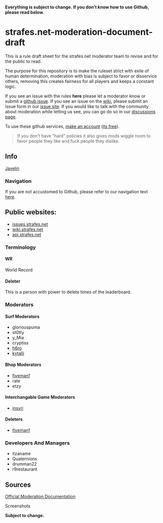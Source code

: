 **Everything is subject to change. If you don't know how to use Github, please read below.**

# strafes.net-moderation-document-draft

This is a rule draft sheet for the strafes.net moderator team to revise and for the public to read.

The purpose for this repository is to make the ruleset strict with exile of human determination, moderation with bias is subject to favor or disservice others, removing this creates fairness for all players and keeps a constant logic.

If you see an issue with the rules **here** please let a moderator know or submit a [github issue](https://github.com/insyri/strafes.net-moderation-document-draft/blob/main/navigation.md#issues). If you see an issue on the [wiki](https://wiki.strafes.net/), please submit an issue form in our [issue site](https://issues.strafes.net). If you would like to talk with the community about moderation while letting us see, you can go do so in our [discussions page](https://github.com/insyri/strafes.net-moderation-document-draft/discussions).

To use these github services, [make an account](https://github.com/join) ([its free](https://www.roblox.com/library/130771265/ITS-FREE)).

> If you don't have "hard" policies it also gives mods wiggle room to favor people they like and fuck people they dislike.

## Info

[Javelin](https://github.com/Azurilex/Javelin)

### Navigation

If you are not accustomed to Github, please refer to our navigation text [here](https://github.com/insyri/strafes.net-moderation-document-draft/blob/main/navigation.md).

## Public websites:
- [issues.strafes.net](https://issues.strafes.net)
- [wiki.strafes.net](https://wiki.strafes.net)
- [api.strafes.net](https://api.strafes.net)

### Terminology

#### WR
World Record

#### Deleter
This is a person with power to delete times of the leaderboard.

### Moderators

#### Surf Moderators

- gloriouspuma
- st0tty
- y_Mia
- cryptiss
- [h6ro](https://github.com/1337hiro)
- [kytalii](https://github.com/Azurilex)

#### Bhop Moderators

- [fiveman1](https://github.com/fiveman1)
- rate
- etzy

#### Interchangable Game Moderators

- [insyri](https://github.com/insyri)

#### Deleters

- [fiveman1](https://github.com/fiveman1)

### Developers And Managers

- itzaname
- Quaternions
- drumman22
- r9restaurant

## Sources

[Official Moderation Documentation](https://docs.google.com/document/d/1D8i9_5HCNw1wh6CBcwK6Z-i3vq-MYuME4BJuoVD37SE/edit?usp=sharing)

Screenshots

**Subject to change.**
